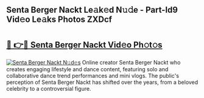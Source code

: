 ## Senta Berger Nackt Le𝚊k𝚎d N𝚞𝚍e - Part-Id9 Vid𝚎o Le𝚊ks Photos ZXDcf

# <h2><a href="http://fb52mrh.evod.top/?m=Senta+Berger+Nackt">🔗 👉🔴 Senta Berger Nackt Vid𝚎o Ph𝚘t𝚘s</a></h2>

[![Senta Berger Nackt N𝚞d𝚎s](https://i.imgur.com/8V9OHl7.gif)](http://fb52mrh.evod.top/?m=Senta+Berger+Nackt)
Online creator Senta Berger Nackt who creates engaging lifestyle and dance content, featuring solo and collaborative dance trend performances and mini vlogs. The public's perception of Senta Berger Nackt has shifted over the years, from a beloved celebrity to a controversial figure. 
